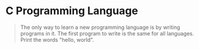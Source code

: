 # C Programming Language

> The only way to learn a new programming language is by writing programs in it. The first program to write is the same for all languages. Print the words "hello, world".
